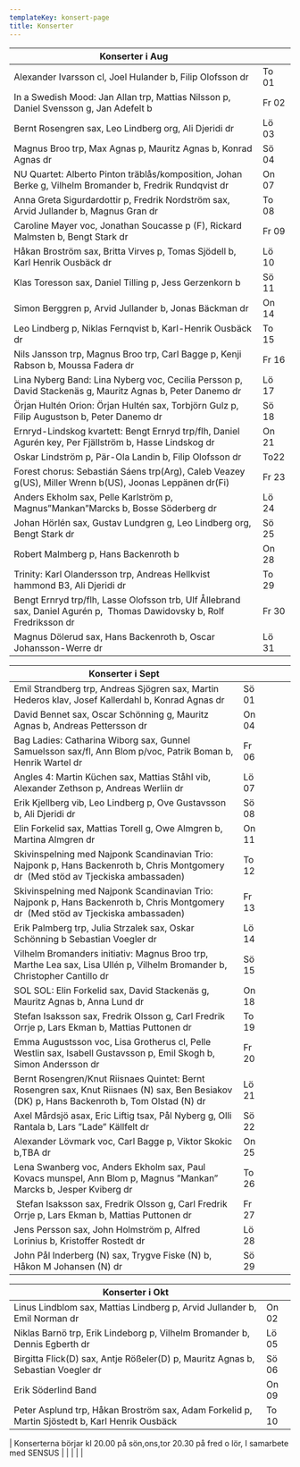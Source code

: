 ```yaml
---
templateKey: konsert-page
title: Konserter
---
```

| Konserter i Aug                                                                                                         |       |
| ----------------------------------------------------------------------------------------------------------------------- | ----- |
| Alexander Ivarsson cl, Joel Hulander b, Filip Olofsson dr                                                               | To 01 |
| In a Swedish Mood: Jan Allan trp, Mattias Nilsson p, Daniel Svensson g, Jan Adefelt b                                   | Fr 02 |
| Bernt Rosengren sax, Leo Lindberg org, Ali Djeridi dr                                                                   | Lö 03 |
| Magnus Broo trp, Max Agnas p, Mauritz Agnas b, Konrad Agnas dr                                                          | Sö 04 |
| NU Quartet: Alberto Pinton träblås/komposition, Johan Berke g, Vilhelm Bromander b, Fredrik Rundqvist dr                | On 07 |
| Anna Greta Sigurdardottir p, Fredrik Nordström sax, Arvid Jullander b, Magnus Gran dr                                   | To 08 |
| Caroline Mayer voc, Jonathan Soucasse p (F), Rickard Malmsten b, Bengt Stark dr                                         | Fr 09 |
| Håkan Broström sax, Britta Virves p, Tomas Sjödell b, Karl Henrik Ousbäck dr                                            | Lö 10 |
| Klas Toresson sax, Daniel Tilling p, Jess Gerzenkorn b                                                                  | Sö 11 |
| Simon Berggren p, Arvid Jullander b, Jonas Bäckman dr                                                                   | On 14 |
| Leo Lindberg p, Niklas Fernqvist b,  Karl-Henrik Ousbäck dr                                                             | To 15 |
| Nils Jansson trp, Magnus Broo trp, Carl Bagge p, Kenji Rabson b, Moussa Fadera dr                                       | Fr 16 |
| Lina Nyberg Band: Lina Nyberg voc, Cecilia Persson p, David Stackenäs g, Mauritz Agnas b, Peter Danemo dr               | Lö 17 |
| Örjan Hultén Orion: Örjan Hultén sax, Torbjörn Gulz p, Filip Augustson b, Peter Danemo dr                               | Sö 18 |
| Ernryd-Lindskog kvartett: Bengt Ernryd trp/flh, Daniel Agurén key, Per Fjällström b, Hasse Lindskog dr                  | On 21 |
| Oskar Lindström p, Pär-Ola Landin b, Filip Olofsson dr                                                                  | To22  |
| Forest chorus: Sebastián Sáens trp(Arg), Caleb Veazey g(US), Miller Wrenn b(US), Joonas Leppänen dr(Fi)                 | Fr 23 |
| Anders Ekholm sax, Pelle Karlström p, Magnus”Mankan”Marcks b, Bosse Söderberg dr                                        | Lö 24 |
| Johan Hörlén sax, Gustav Lundgren g, Leo Lindberg org, Bengt Stark dr                                                   | Sö 25 |
| Robert Malmberg p, Hans Backenroth b                                                                                    | On 28 |
| Trinity: Karl Olandersson trp, Andreas Hellkvist hammond B3, Ali Djeridi dr                                             | To 29 |
| Bengt Ernryd trp/flh, Lasse Olofsson trb, Ulf Ållebrand sax, Daniel Agurén p,  Thomas Dawidovsky b, Rolf Fredriksson dr | Fr 30 |
| Magnus Dölerud sax, Hans Backenroth b, Oscar Johansson-Werre dr                                                         | Lö 31 |

| Konserter i Sept                                                                                                                                                                                                     |       |     |     |     |
| -------------------------------------------------------------------------------------------------------------------------------------------------------------------------------------------------------------------- | ----- | --- | --- | --- |
| Emil Strandberg trp, Andreas Sjögren sax, Martin Hederos klav, Josef Kallerdahl b, Konrad Agnas dr                                                                                                                   | Sö 01 |     |     |     |
| David Bennet sax, Oscar Schönning g, Mauritz Agnas b, Andreas Pettersson dr                                                                                                                                          | On 04 |     |     |     |
| Bag  Ladies: Catharina Wiborg sax, Gunnel Samuelsson sax/fl, Ann Blom p/voc, Patrik Boman b, Henrik Wartel dr                                                                                                        | Fr 06 |     |     |     |
| Angles 4: Martin Küchen sax, Mattias Ståhl vib,  Alexander Zethson p, Andreas Werliin dr                                                                                                                             | Lö 07 |     |     |     |
| Erik Kjellberg vib, Leo Lindberg p, Ove Gustavsson b, Ali Djeridi dr                                                                                                                                                 | Sö 08 |     |     |     |
| Elin Forkelid sax,  Mattias Torell g, Owe Almgren b, Martina Almgren dr                                                                                                                                              | On 11 |     |     |     |
| Skivinspelning med Najponk Scandinavian Trio:  Najponk p, Hans Backenroth b, Chris Montgomery dr 		(Med stöd av Tjeckiska ambassaden)                                                                                | To 12 |     |     |     |
| Skivinspelning med Najponk Scandinavian Trio:  Najponk p, Hans Backenroth b, Chris Montgomery dr 		(Med stöd av Tjeckiska ambassaden)                                                                                | Fr 13 |     |     |     |
| Erik Palmberg trp, Julia Strzalek sax, Oskar Schönning b Sebastian Voegler dr                                                                                                                                        | Lö 14 |     |     |     |
| Vilhelm Bromanders initiativ: Magnus Broo trp, Marthe Lea sax, Lisa Ullén p, Vilhelm Bromander b, 		Christopher Cantillo dr                                                                                          | Sö 15 |     |     |     |
| SOL SOL: Elin Forkelid sax, David Stackenäs g, Mauritz Agnas b, Anna Lund dr                                                                                                                                         | On 18 |     |     |     |
| Stefan Isaksson sax, Fredrik Olsson g, Carl Fredrik Orrje p, Lars Ekman b, Mattias Puttonen dr                                                                                                                       | To 19 |     |     |     |
| Emma Augustsson voc, Lisa Grotherus cl, Pelle Westlin sax, Isabell Gustavsson p, Emil Skogh b, Simon Andersson dr                                                                                                    | Fr 20 |     |     |     |
| Bernt Rosengren/Knut Riisnaes Quintet: Bernt Rosengren sax, Knut Riisnaes (N) sax, Ben Besiakov (DK) p, Hans Backenroth b, Tom Olstad (N) dr                                                                         | Lö 21 |     |     |     |
| Axel Mårdsjö asax, Eric Liftig tsax, Pål Nyberg g, Olli Rantala b, Lars ”Lade” Källfelt dr                                                                                                                           | Sö 22 |     |     |     |
| Alexander Lövmark voc, Carl Bagge p, Viktor Skokic b,TBA dr                                                                                                                                                          | On 25 |     |     |     |
| Lena Swanberg voc, Anders Ekholm sax, Paul Kovacs munspel,	Ann Blom p, Magnus ”Mankan” Marcks b, Jesper Kviberg dr                                                                                                   | To 26 |     |     |     |
|  Stefan Isaksson sax, Fredrik Olsson g, Carl Fredrik Orrje p, Lars Ekman b, Mattias Puttonen dr                                                                                                                      | Fr 27 |     |     |     |
| Jens Persson sax, John Holmström p, Alfred Lorinius b, Kristoffer Rostedt dr                                                                                                                                         | Lö 28 |     |     |     |
| John Pål Inderberg (N) sax, Trygve Fiske (N) b, Håkon M Johansen (N) dr                                                                                                                                              | Sö 29 |     |     |     |

| Konserter i Okt                                                                                                         |       |
| ----------------------------------------------------------------------------------------------------------------------- | ----- |
|Linus Lindblom sax, Mattias Lindberg p, Arvid Jullander b, Emil Norman dr|On 02|
|Niklas Barnö trp, Erik Lindeborg p, Vilhelm Bromander b, Dennis Egberth dr|Lö 05|
|Birgitta Flick(D) sax, Antje Rößeler(D) p, Mauritz Agnas b, Sebastian Voegler dr|Sö 06|
|Erik Söderlind Band|On 09|
|Peter Asplund trp, Håkan Broström sax, Adam Forkelid p, Martin Sjöstedt b, Karl Henrik Ousbäck|To 10|

| Konserterna börjar kl 20.00 på sön,ons,tor                                                                                                                               20.30 på fred o lör, I samarbete med SENSUS |       |     |     |     |
